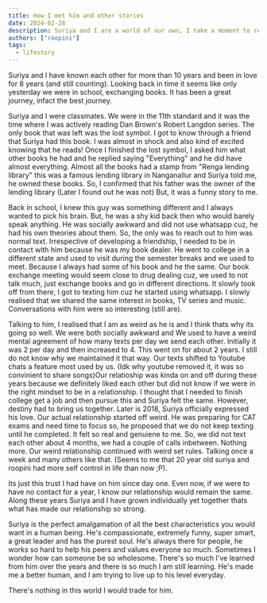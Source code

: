 ```yaml
---
title: How I met him and other stories
date: 2024-02-28
description: Suriya and I are a world of our own, I take a moment to reflect on what bought us together and what our values are:e
authors: ["roopini"]
tags:
  - lifestory
---
```

 

Suriya and I have known each other for more than 10 years and been in love for 8 years (and still counting). Looking back in time it seems like only yesterday we were in school, exchanging books. It has been a great journey, infact the best journey. 

Suriya and I were classmates. We were in the 11th standard and it was the time where I was actively reading Dan Brown's Robert Langdon series. The only book that was left was the lost symbol. I got to know through a friend that Suriya had this book. I was almost in shock and also kind of excited knowing that he reads! Once I finished the lost symbol, I asked him what other books he had and he replied saying "Everything" and he did have almost everything. Almost all the books had a stamp from "Renga lending library" this was a famous lending library in Nanganallur and Suriya told me, he owned these books. So, I confirmed that his father was the owner of the lending library (Later I found out he was not) But, it was a funny story to me. 
 
Back in school, I knew this guy was something different and I always wanted to pick his brain. But, he was a shy kid back then who would barely speak anything. He was socially awkward and did not use whatsapp cuz, he had his own theories about them. So, the only was to reach out to him was normal text. Irrespective of developing a friendship, I needed to be in contact with him because he was my book dealer. He went to college in a different state and used to visit during the semester breaks and we used to meet. Because I always had some of his book and he the same. Our book exchange meeting would seem close to drug dealing cuz, we used to not talk much, just exchange books and go in different directions. It slowly took off from there, I got to texting him cuz he started using whatsapp. I slowly realised that we shared the same interest in books, TV series and music. Conversations with him were so interesting (still are). 

Talking to him, I realised that I am as weird as he is and I think thats why its going so well. We were both socially awkward and We used to have a weird mental agreement of how many texts per day we send each other. Initially it was 2 per day and then increased to 4. This went on for about 2 years. I still do not know why we maintained it that way. Our texts shifted to Youtube chats a feature most used by us. (Idk why youtube removed it, it was so convinient to share songs)Our relatioship was kinda on and off during these years because we definitely liked each other but did not know if we were in the right mindset to be in a relationship. I thought that I needed to finish college get a job and then pursue this and Suriya felt the same. However, destiny had to bring us together. Later is 2018, Suriya officially expressed his love. Our actual relationship started off weird. He was preparing for CAT exams and need time to focus so, he proposed that we do not keep texting until he completed. It felt so real and genuiene to me. So, we did not text each other about 4 months, we had a couple of calls inbetween. Nothing more. Our weird relationship continued with weird set rules. Talking once a week and many others like that. (Seems to me that 20 year old suriya and roopini had more self control in life than now ;P). 

Its just this trust I had have on him since day one. Even now, if we were to have no contact for a year, I know our relationship would remain the same. Along these years Suriya and I have grown individually yet together thats what has made our relationship so strong. 

Suriya is the perfect amalgamation of all the best characteristics you would want in a human being. He's compassionate, extremely funny, super smart, a great leader and has the purest soul. He's always there for people, he works so hard to help his peers and values everyone so much. Sometimes I wonder how can someone be so wholesome. There's so much I've learned from him over the years and there is so much I am still learning. He's made me a better human, and I am trying to live up to his level everyday.  

There's nothing in this world I would trade for him.